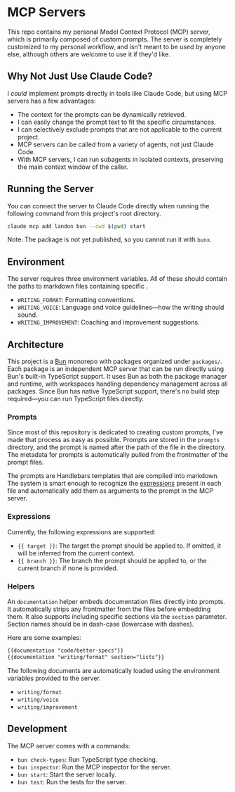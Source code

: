 # MCP Servers

This repo contains my personal Model Context Protocol (MCP) server, which is primarily composed of
custom prompts. The server is completely customized to my personal workflow, and isn't meant to be
used by anyone else, although others are welcome to use it if they'd like.

## Why Not Just Use Claude Code?

I _could_ implement prompts directly in tools like Claude Code, but using MCP servers has a few
advantages:

- The context for the prompts can be dynamically retrieved.
- I can easily change the prompt text to fit the specific circumstances.
- I can selectively exclude prompts that are not applicable to the current project.
- MCP servers can be called from a variety of agents, not just Claude Code.
- With MCP servers, I can run subagents in isolated contexts, preserving the main context window of the caller.

## Running the Server

You can connect the server to Claude Code directly when running the following command from this
project's root directory.

```bash
claude mcp add landon bun --cwd $(pwd) start
```

Note: The package is not yet published, so you cannot run it with `bunx`.

## Environment

The server requires three environment variables. All of these should contain the paths to markdown
files containing specific .

- `WRITING_FORMAT`: Formatting conventions.
- `WRITING_VOICE`: Language and voice guidelines—how the writing should sound.
- `WRITING_IMPROVEMENT`: Coaching and improvement suggestions.

## Architecture

This project is a [Bun](https://bun.sh) monorepo with packages organized under `packages/`. Each
package is an independent MCP server that can be run directly using Bun's built-in TypeScript
support. It uses Bun as both the package manager and runtime, with workspaces handling dependency
management across all packages. Since Bun has native TypeScript support, there's no build step
required—you can run TypeScript files directly.

### Prompts

Since most of this repository is dedicated to creating custom prompts, I've made that process as
easy as possible. Prompts are stored in the `prompts` directory, and the prompt is named after the
path of the file in the directory. The metadata for prompts is automatically pulled from the
frontmatter of the prompt files.

The prompts are Handlebars templates that are compiled into markdown. The system is smart enough to
recognize the [expressions](https://handlebarsjs.com/guide/expressions.html) present in each file
and automatically add them as arguments to the prompt in the MCP server.

### Expressions

Currently, the following expressions are supported:

- `{{ target }}`: The target the prompt should be applied to. If omitted, it will be inferred from
  the current context.
- `{{ branch }}`: The branch the prompt should be applied to, or the current branch if none is
  provided.

### Helpers

An `documentation` helper embeds documentation files directly into prompts. It automatically strips
any frontmatter from the files before embedding them. It also supports including specific sections
via the `section` parameter. Section names should be in dash-case (lowercase with dashes).

Here are some examples:

```markdown
{{documentation "code/better-specs"}}
{{documentation "writing/format" section="lists"}}
```

The following documents are automatically loaded using the environment variables provided to the
server.

- `writing/format`
- `writing/voice`
- `writing/improvement`

## Development

The MCP server comes with a commands:

- `bun check-types`: Run TypeScript type checking.
- `bun inspector`: Run the MCP inspector for the server.
- `bun start`: Start the server locally.
- `bun test`: Run the tests for the server.

